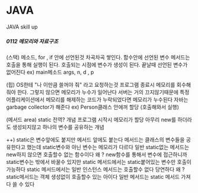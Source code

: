 # JAVA
JAVA skill up
##### 0112 메모리와 자료구조
(스택) 
메소드, for , if 안에 선언된것
차곡차곡 쌓인다. 함수안에 선언된 변수
메서드는 호출을 통해 실행이 된다. 호출되는 시점에 변수가 생성이 된다. 끝날때 선언된 변수가 없어진다
ex) main메소드 args, n, d , p

(힙)
OS한테 "나 이만큼 쓸꺼야 줘" 라고 요청하는것
프로그램 종료시 메모리를 회수해줘야 한다. 그렇지 않으면 메모리가 누수가 일어난다
서버는 거의 끄지않기때문에 특정 어플리케이션에서 메모리를 해제하는 코드가 누락되었다면 메모리가 누수된다
자바는 garbage collector가 해준다
ex) Person클래스 안에꺼 할당 (호출해와서 실행)

(메서드 area)
static 전역? 개념 프로그램 시작시 메모리가 할당 아무리 new를 하더라도 생성되지않고 하나의 변수를 공유하는 개념

++)
static은 변수앞에도 붙지만 메서드 앞에도 붙는다
메서드는 클래스의 변수들을 공유한다고 했는데 static변수와 아닌 변수는 메모리가 다르다
일반 static없는 메서드는 new하지 않으면 호출할수 없는 함수이다
왜 ? new함수를 통해서 변수에 접근하니까
static변수는 밖에서 바꿀수 있지만 static 메서드에서는 static붙어있는 변수만 호출이 가능하다
static 메서드에서는 일반 인스턴스 메서드는 호출할수 없다 당연하다 왜 ? static메서드는 객체 생성없이 호출할수 있는 아이다
일반 메서드는 static 메서드 가져다 쓸 수 있다

